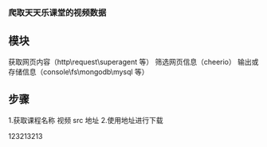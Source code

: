 ### 爬取天天乐课堂的视频数据

## 模块

获取网页内容（http\request\superagent 等）
筛选网页信息（cheerio）
输出或存储信息（console\fs\mongodb\mysql 等）

## 步骤

1.获取课程名称 视频 src 地址 2.使用地址进行下载


123213213
